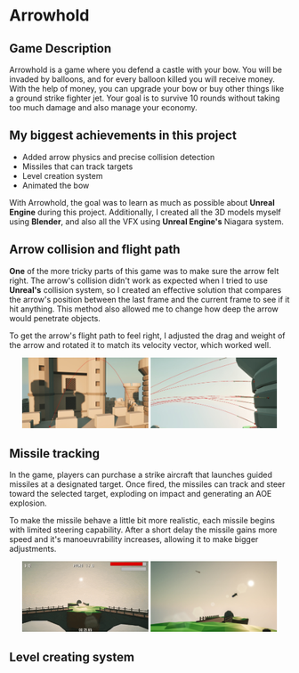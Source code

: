 # Arrowhold

## Game Description
Arrowhold is a game where you defend a castle with your bow. You will be invaded by balloons, and for every balloon killed you will receive money. With the help of money, you can upgrade your bow or buy other things like a ground strike fighter jet. Your goal is to survive 10 rounds without taking too much damage and also manage your economy.

## My biggest achievements in this project
- Added arrow physics and precise collision detection  
- Missiles that can track targets  
- Level creation system  
- Animated the bow

With Arrowhold, the goal was to learn as much as possible about **Unreal Engine** during this project. Additionally, I created all the 3D models myself using **Blender**, and also all the VFX using **Unreal Engine's** Niagara system.

## Arrow collision and flight path
**One** of the more tricky parts of this game was to make sure the arrow felt right. The arrow's collision didn't work as expected when I tried to use **Unreal's** collision system, so I created an effective solution that compares the arrow's position between the last frame and the current frame to see if it hit anything. This method also allowed me to change how deep the arrow would penetrate objects.

To get the arrow's flight path to feel right, I adjusted the drag and weight of the arrow and rotated it to match its velocity vector, which worked well.

<div align="center">
  <img src="Images/arrowhold1.jpg" width="45%" />
  <img src="Images/arrowhold2.jpg" width="45%" />
</div>

## Missile tracking
In the game, players can purchase a strike aircraft that launches guided missiles at a designated target. Once fired, the missiles can track and steer toward the selected target, exploding on impact and generating an AOE explosion.

To make the missile behave a little bit more realistic, each missile begins with limited steering capability. After a short delay the missile gains more speed and it's manoeuvrability increases, allowing it to make bigger adjustments.

<div align="center">
  <img src="Images/arrowholdmissile1.gif" width="45%" />
  <img src="Images/arrowholdmissile2.jpg" width="45%" />
</div>

## Level creating system